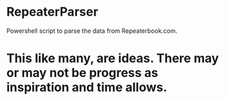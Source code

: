 # RepeaterParser
Powershell script to parse the data from Repeaterbook.com.

# This like many, are ideas. There may or may not be progress as inspiration and time allows.
